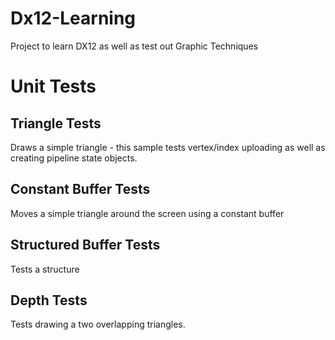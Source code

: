 # Dx12-Learning

Project to learn DX12 as well as test out Graphic Techniques


# Unit Tests

## Triangle Tests
Draws a simple triangle - this sample tests vertex/index uploading as well as creating pipeline state objects.

## Constant Buffer Tests
Moves a simple triangle around the screen using a constant buffer

## Structured Buffer Tests
Tests a structure

## Depth Tests
Tests drawing a two overlapping triangles.

